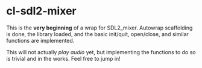 # cl-sdl2-mixer

This is the **very beginning** of a wrap for SDL2_mixer.  Autowrap
scaffolding is done, the library loaded, and the basic init/quit,
open/close, and similar functions are implemented.

This will not actually *play audio* yet, but implementing the
functions to do so is trivial and in the works.  Feel free to jump in!
